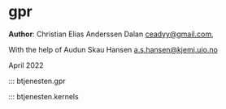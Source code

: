 # gpr

**Author**: Christian Elias Anderssen Dalan <ceadyy@gmail.com>,

With the help of Audun Skau Hansen <a.s.hansen@kjemi.uio.no>

April 2022

::: btjenesten.gpr

::: btjenesten.kernels